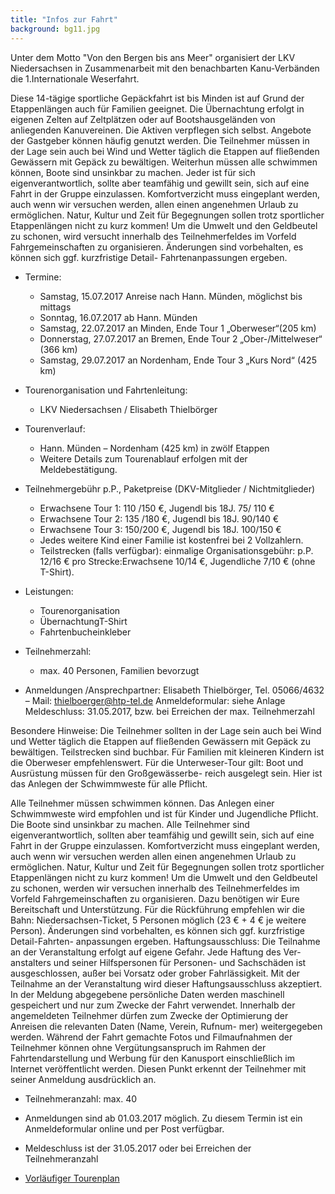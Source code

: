 ```yaml
---
title: "Infos zur Fahrt"
background: bg11.jpg
---
```

Unter dem Motto "Von den Bergen bis ans Meer" organisiert der LKV Niedersachsen in Zusammenarbeit mit den benachbarten Kanu-Verbänden die 1.Internationale Weserfahrt.


Diese 14-tägige sportliche Gepäckfahrt ist bis Minden ist auf Grund der Etappenlängen auch für Familien geeignet. Die Übernachtung erfolgt in eigenen Zelten auf Zeltplätzen oder auf Bootshausgeländen von anliegenden Kanuvereinen. Die Aktiven verpflegen sich selbst. Angebote der Gastgeber können häufig genutzt werden. Die Teilnehmer müssen in der Lage sein auch bei Wind und Wetter täglich die Etappen auf fließenden Gewässern mit Gepäck zu bewältigen. Weiterhun müssen alle schwimmen können, Boote sind unsinkbar zu machen. Jeder ist für sich eigenverantwortlich, sollte aber teamfähig und gewillt sein, sich auf eine Fahrt in der Gruppe einzulassen. Komfortverzicht muss eingeplant werden, auch wenn wir versuchen werden, allen einen angenehmen Urlaub zu ermöglichen. Natur, Kultur und Zeit für Begegnungen sollen trotz sportlicher Etappenlängen nicht zu kurz kommen! Um die Umwelt und den Geldbeutel zu schonen, wird versucht innerhalb des Teilnehmerfeldes im Vorfeld Fahrgemeinschaften zu organisieren. Änderungen sind vorbehalten, es können sich ggf. kurzfristige Detail- Fahrtenanpassungen ergeben. 

- Termine:
  *  Samstag, 15.07.2017	Anreise nach Hann. Münden, möglichst bis mittags
  *  Sonntag, 16.07.2017 ab Hann. Münden
  *  Samstag, 22.07.2017 an Minden, Ende Tour 1 „Oberweser“(205 km)
  *  Donnerstag, 27.07.2017 an Bremen, Ende Tour 2 „Ober-/Mittelweser“ (366 km)
  *  Samstag, 29.07.2017 an Nordenham, Ende Tour 3 „Kurs Nord“ (425 km) 
  
- Tourenorganisation und Fahrtenleitung:
  *  LKV Niedersachsen / Elisabeth Thielbörger

- Tourenverlauf: 
  *  Hann. Münden – Nordenham (425 km) in zwölf Etappen
  *  Weitere Details zum Tourenablauf erfolgen mit der Meldebestätigung.

- Teilnehmergebühr p.P., Paketpreise (DKV-Mitglieder / Nichtmitglieder)
  *  Erwachsene Tour 1: 110 /150 €, Jugendl bis 18J. 75/ 110 €
  *  Erwachsene Tour 2: 135 /180 €, Jugendl bis 18J. 90/140 €
  *  Erwachsene Tour 3: 150/200 €, Jugendl bis 18J. 100/150 €
  *  Jedes weitere Kind einer Familie ist kostenfrei bei 2 Vollzahlern.
  *  Teilstrecken (falls verfügbar):	einmalige Organisationsgebühr: p.P. 12/16 € pro Strecke:Erwachsene 10/14 €, Jugendliche 7/10 € (ohne T-Shirt).
  
- Leistungen:
  *  Tourenorganisation
  *  ÜbernachtungT-Shirt
  *  Fahrtenbucheinkleber 
  
 - Teilnehmerzahl:
   *  max. 40 Personen, Familien bevorzugt
  
- Anmeldungen /Ansprechpartner:
   Elisabeth Thielbörger,
    Tel. 05066/4632 – Mail: thielboerger@htp-tel.de
     Anmeldeformular: siehe Anlage
Meldeschluss:	31.05.2017, bzw. bei Erreichen der max. Teilnehmerzahl
 
Besondere Hinweise:
Die Teilnehmer sollten in der Lage sein auch bei Wind und Wetter täglich die Etappen auf fließenden Gewässern mit Gepäck zu bewältigen. Teilstrecken sind buchbar.
Für Familien mit kleineren Kindern ist die Oberweser empfehlenswert.
Für die Unterweser-Tour gilt:  Boot und Ausrüstung müssen für den Großgewässerbe- reich ausgelegt sein. Hier ist das Anlegen der Schwimmweste für alle Pflicht.


Alle Teilnehmer müssen schwimmen können. Das Anlegen einer Schwimmweste wird empfohlen und ist für Kinder und Jugendliche Pflicht. Die Boote sind unsinkbar zu 
machen. Alle Teilnehmer sind eigenverantwortlich, sollten aber teamfähig und gewillt sein, sich auf eine Fahrt in der Gruppe einzulassen.
Komfortverzicht muss eingeplant werden, auch wenn wir versuchen werden allen 
einen angenehmen Urlaub zu ermöglichen.
Natur, Kultur und Zeit für Begegnungen sollen trotz sportlicher Etappenlängen nicht zu kurz kommen!
Um die Umwelt und den Geldbeutel zu schonen, werden wir versuchen innerhalb des Teilnehmerfeldes im Vorfeld Fahrgemeinschaften zu organisieren. Dazu benötigen wir Eure Bereitschaft und Unterstützung.
Für die Rückführung empfehlen wir die Bahn: Niedersachsen-Ticket, 5 Personen
möglich (23 € + 4 € je weitere Person).
Änderungen sind vorbehalten, es können sich ggf. kurzfristige Detail-Fahrten- anpassungen ergeben.
Haftungsausschluss:
Die Teilnahme an der Veranstaltung erfolgt auf eigene Gefahr. Jede Haftung des Ver- anstalters und seiner Hilfspersonen für Personen- und Sachschäden ist ausgeschlossen, außer bei Vorsatz oder grober Fahrlässigkeit. Mit der Teilnahme an der Veranstaltung wird dieser Haftungsausschluss akzeptiert.
In der Meldung abgegebene persönliche Daten werden maschinell gespeichert und nur zum Zwecke der Fahrt verwendet. Innerhalb der angemeldeten Teilnehmer dürfen zum Zwecke der Optimierung der Anreisen die relevanten Daten (Name, Verein, Rufnum- mer) weitergegeben werden. Während der Fahrt gemachte Fotos und Filmaufnahmen der Teilnehmer können ohne Vergütungsanspruch im Rahmen der Fahrtendarstellung und Werbung für den Kanusport einschließlich im Internet veröffentlicht werden. 
Diesen Punkt erkennt der Teilnehmer mit seiner Anmeldung ausdrücklich an.




- Teilnehmeranzahl:
max. 40


- Anmeldungen sind ab 01.03.2017 möglich. Zu diesem Termin ist ein Anmeldeformular online und per Post verfügbar.

- Meldeschluss ist der 31.05.2017 oder bei Erreichen der Teilnehmeranzahl

- [Vorläufiger Tourenplan](/assets/images/Tourenplan%2015%20-29%2007%20%202017.pdf)
